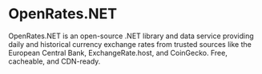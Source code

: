 # OpenRates.NET
OpenRates.NET is an open-source .NET library and data service providing daily and historical currency exchange rates from trusted sources like the European Central Bank, ExchangeRate.host, and CoinGecko. Free, cacheable, and CDN-ready.
